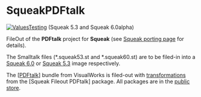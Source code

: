 # SqueakPDFtalk

[![ValuesTesting](https://github.com/PortingPDFtalk/SqueakValues/actions/workflows/ValuesTesting.Squeak.yml/badge.svg)](https://github.com/PortingPDFtalk/SqueakValues/actions/workflows/ValuesTesting.Squeak.yml) (Squeak 5.3 and Squeak 6.0alpha)

FileOut of the **PDFtalk** project for **Squeak** (see [Squeak porting page](https://wiki.pdftalk.de/doku.php?id=squeakport) for details).

The Smalltalk files (*.squeak53.st and *.squeak60.st) are to be filed-in into a [Squeak 6.0](https://squeak.org/downloads/) or [Squeak 5.3](https://squeak.org/downloads/) image respectively.

The [[PDFtalk](https://wiki.pdftalk.de/doku.php?id=complexvalues)] bundle from VisualWorks is filed-out with [transformations](https://wiki.pdftalk.de/doku.php?id=smalltalktransform) from the [Squeak Fileout PDFtalk] package. All packages are in the [public store](https://wiki.pdftalk.de/doku.php?id=storeaccess).
